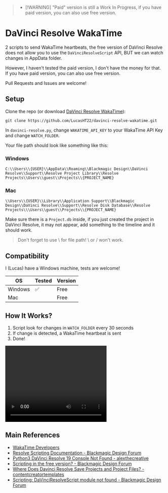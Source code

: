 > - [!WARNING]
> "Paid" version is still a Work In Progress, if you have paid version, you can also use free version.

# DaVinci Resolve WakaTime

2 scripts to send WakaTime heartbeats, the free version of DaVinci Resolve does not allow you to use the `DaVinciResolveScript` API, BUT we can watch changes in AppData folder.

However, I haven't tested the paid version, I don't have the money for that. If you have paid version, you can also use free version.

Pull Requests and Issues are welcome!

## Setup

Clone the repo (or download [DaVinci Resolve WakaTime](/free/davinci-hackatime.py)):

```
git clone https://github.com/LucasHT22/davinci-resolve-wakatime.git
```

In `davinci-resolve.py`, change `WAKATIME_API_KEY` to your WakaTime API Key and change `WATCH_FOLDER`.


Your file path should look like something like this:

### Windows
```
C:\\Users\\{USER}\\AppData\\Roaming\\Blackmagic Design\\DaVinci Resolve\\Support\\Resolve Project Library\\Resolve Projects\\Users\\guest\\Projects\\{PROJECT_NAME}
```

### Mac
```
\\Users\\{USER}\\Library\\Application Support\\Blackmagic Design\\DaVinci Resolve\\Support\\Resolve Disk Database\\Resolve Projects\\\Users\\guest\\Projects\\{PROJECT_NAME}
```

Make sure there is a `Project.db` inside, if you just created the project in DaVinci Resolve, it may not appear, add something to the timeline and it should work.

> Don't forget to use \\ for file path! \ or / won't work.

## Compatibility

I (Lucas) have a Windows machine, tests are welcome!

| OS | Tested | Version |
| -- | ------ | ------- |
| Windows | ✅ | Free |
| Mac | | Free |

## How It Works?

1. Script look for changes in `WATCH_FOLDER` every 30 seconds
2. If change is detected, a WakaTime heartbeat is sent
3. Done!

<video src="assets/davinci-wakatime.mov" width="320" height="240" controls></video>

## Main References

- [WakaTime Developers](https://wakatime.com/developers)
- [Resolve Scripting Documentation - Blackmagic Design Forum](https://forum.blackmagicdesign.com/viewtopic.php?f=21&t=78611)
- [Python3 DaVinci Resolve 19 Console Not Found - alexthecreative](https://alexthecreative.com/python3-davinci-resolve-19-console-not-found/)
- [Scripting in the free version? - Blackmagic Design Forum](https://forum.blackmagicdesign.com/viewtopic.php?f=21&t=113252)
- [Where Does Davinci Resolve Save Projects and Project Files? - contentcreatortemplates](https://www.contentcreatortemplates.com/learn/where-does-davinci-resolve-save-projects)
- [Scripting: DaVinciResolveScript module not found - Blackmagic Design Forum](https://forum.blackmagicdesign.com/viewtopic.php?f=21&t=137340)